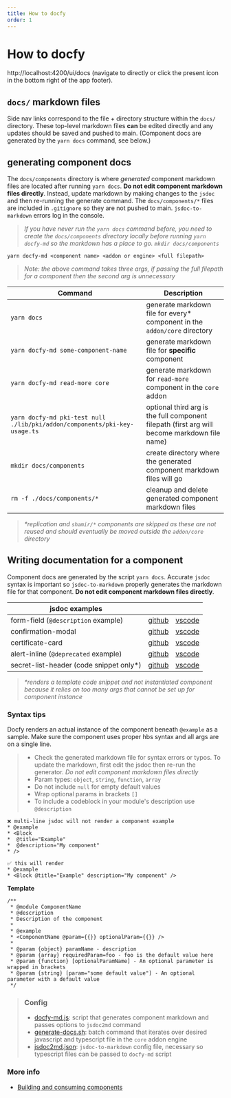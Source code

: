 ```yaml
---
title: How to docfy
order: 1
---
```


# How to docfy

http://localhost:4200/ui/docs (navigate to directly or click the present icon in the bottom right of the app footer).

## `docs/` markdown files

Side nav links correspond to the file + directory structure within the `docs/` directory. These top-level markdown files **can** be edited directly and any updates should be saved and pushed to main. (Component docs are generated by the `yarn docs` command, see below.)

## generating component docs

The `docs/components` directory is where _generated_ component markdown files are located after running `yarn docs`. **Do not edit component markdown files directly**. Instead, update markdown by making changes to the `jsdoc` and then re-running the generate command. The `docs/components/*` files are included in `.gitignore` so they are not pushed to main. `jsdoc-to-markdown` errors log in the console.

> _If you have never run the `yarn docs` command before, you need to create the `docs/components` directory locally before running `yarn docfy-md` so the markdown has a place to go. `mkdir docs/components`_

```
yarn docfy-md <component name> <addon or engine> <full filepath>
```

> _Note: the above command takes three args, if passing the full filepath for a component then the second arg is unnecessary_

| Command                                                                   | Description                                                                                  |
| ------------------------------------------------------------------------- | -------------------------------------------------------------------------------------------- |
| `yarn docs`                                                               | generate markdown file for every\* component in the `addon/core` directory                   |
| `yarn docfy-md some-component-name`                                       | generate markdown file for **specific** component                                            |
| `yarn docfy-md read-more core`                                            | generate markdown for `read-more` component in the `core` addon                              |
| `yarn docfy-md pki-test null ./lib/pki/addon/components/pki-key-usage.ts` | optional third arg is the full component filepath (first arg will become markdown file name) |
| `mkdir docs/components`                                                   | create directory where the generated component markdown files will go                        |
| `rm -f ./docs/components/*`                                               | cleanup and delete generated component markdown files                                        |

> _\*replication and `shamir/*` components are skipped as these are not reused and should eventually be moved outside the `addon/core` directory_

## Writing documentation for a component

Component docs are generated by the script `yarn docs`. Accurate `jsdoc` syntax is important so `jsdoc-to-markdown` properly generates the markdown file for that component. **Do not edit component markdown files directly**.

| jsdoc examples                           |                                                                                                            |                                                               |
| ---------------------------------------- | ---------------------------------------------------------------------------------------------------------- | ------------------------------------------------------------- |
| form-field (`@description` example)      | [github ](https://github.com/hashicorp/vault/blob/main/ui/lib/core/addon/components/form-field.js)         | [vscode ](../lib/core/addon/components/form-field.js)         |
| confirmation-modal                       | [github ](https://github.com/hashicorp/vault/blob/main/ui/lib/core/addon/components/confirmation-modal.js) | [vscode ](../lib/core/addon/components/confirmation-modal.js) |
| certificate-card                         | [github ](https://github.com/hashicorp/vault/blob/main/ui/lib/core/addon/components/certificate-card.js)   | [vscode ](../lib/core/addon/components/certificate-card.js)   |
| alert-inline (`@deprecated` example)     | [github](https://github.com/hashicorp/vault/blob/main/ui/lib/core/addon/components/alert-inline.js)        | [vscode ](../lib/core/addon/components/alert-inline.js)       |
| secret-list-header (code snippet only\*) | [github](https://github.com/hashicorp/vault/blob/main/ui/lib/core/addon/components/secret-list-header.js)  | [vscode ](../lib/core/addon/components/secret-list-header.js) |

> _\*renders a template code snippet and not instantiated component because it relies on too many args that cannot be set up for component instance_

### Syntax tips

Docfy renders an actual instance of the component beneath `@example` as a sample. Make sure the component uses proper hbs syntax and all args are on a single line.

> - Check the generated markdown file for syntax errors or typos. To update the markdown, first edit the jsdoc then re-run the generator. _Do not edit component markdown files directly_
> - Param types: `object`, `string`, `function`, `array`
> - Do not include `null` for empty default values
> - Wrap optional params in brackets `[]`
> - To include a codeblock in your module's description use `@description`

```
❌ multi-line jsdoc will not render a component example
* @example
* <Block
*  @title="Example"
*  @description="My component"
* />
```

```
✅ this will render
* @example
* <Block @title="Example" description="My component" />
```

**Template**

```
/**
 * @module ComponentName
 * @description
 * Description of the component
 *
 * @example
 * <ComponentName @param={{}} optionalParam={{}} />
 *
 * @param {object} paramName - description
 * @param {array} requiredParam=foo - foo is the default value here
 * @param {function} [optionalParamName] - An optional parameter is wrapped in brackets
 * @param {string} [param="some default value"] - An optional parameter with a default value
 */
```

> ### Config
>
> - [docfy-md.js](../scripts/docfy-md.js): script that generates component markdown and passes options to `jsdoc2md` command
> - [generate-docs.sh](../scripts/docfy-md.js): batch command that iterates over desired javascript and typescript file in the `core` addon engine
> - [jsdoc2md.json](../jsdoc2md.json): `jsdoc-to-markdown` config file, necessary so typescript files can be passed to `docfy-md` script

### More info

- [Building and consuming components](./building-components.md)
